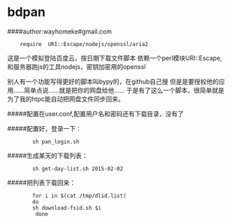 # bdpan
####author:wayhomeke#gmail.com


        require  URI::Escape/nodejs/openssl/aria2


这是一个模拟登陆百度云，按日期下载文件脚本
依赖一个perl模块URI::Escape,和服务器跑js的工具nodejs，密钥加密用的openssl

别人有一个功能写得更好的脚本叫bypy的，在github自己搜
但是是要授权他的应用……简单点说……就是把你的网盘给他……
于是有了这么一个脚本，很简单就是为了我的htpc能自动把网盘文件同步回来。

#####配置在user.conf,配置用户名和密码还有下载目录，没有了

#####配置好，登录一下：

            sh pan_login.sh
            
#####生成某天的下载列表：

            sh get-day-list.sh 2015-02-02
            
#####把列表下载回来：

            for i in $(cat /tmp/dlid.list)
            do
            sh download-fsid.sh $i
             done
